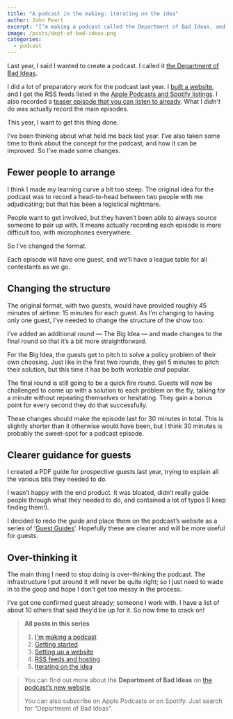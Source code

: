 ```yaml
---
title: "A podcast in the making: iterating on the idea"
author: John Peart
excerpt: "I’m making a podcast called the Department of Bad Ideas, and blogging about how I’m making it. In this post, I’ll talk about some changes I’m making to the plan for my new podcast."
image: /posts/dept-of-bad-ideas.png
categories:
  - podcast
---
```


Last year, I said I wanted to create a podcast. I called it [the Department of Bad Ideas](//badideas.podcast.johnpe.art).

I did a lot of preparatory work for the podcast last year. I [built a website](/2019/02/11/department-of-bad-ideas-hosting-and-website), and I got the RSS feeds listed in the [Apple Podcasts and Spotify listings](/2019/05/27/department-of-bad-ideas-rss-feeds-and-hosting). I also recorded a [teaser episode that you can listen to already](//badideas.podcast.johnpe.art). What I *didn’t* do was actually record the main episodes.

This year, I want to get this thing done.

I’ve been thinking about what held me back last year. I’ve also taken some time to think about the concept for the podcast, and how it can be improved. So I’ve made some changes.

## Fewer people to arrange

I think I made my learning curve a bit too steep. The original idea for the podcast was to record a head-to-head between two people with me adjudicating; but that has been a logistical nightmare.

People want to get involved, but they haven’t been able to always source someone to pair up with. It means actually recording each episode is more difficult too, with microphones everywhere.

So I’ve changed the format.

Each episode will have one guest, and we’ll have a league table for all contestants as we go.

## Changing the structure

The original format, with two guests, would have provided roughly 45 minutes of airtime: 15 minutes for each guest. As I’m changing to having only one guest, I’ve needed to change the structure of the show too.

I’ve added an additional round — The Big Idea — and made changes to the final round so that it’s a bit more straightforward.

For the Big Idea, the guests get to pitch to solve a policy problem of their own choosing. Just like in the first two rounds, they get 5 minutes to pitch their solution, but this time it has be both workable *and* popular.

The final round is still going to be a quick fire round. Guests will now be challenged to come up with a solution to each problem on the fly, talking for a minute without repeating themselves or hesitating. They gain a bonus point for every second they do that successfully.

These changes should make the episode last for 30 minutes in total. This is slightly shorter than it otherwise would have been, but I think 30 minutes is probably the sweet-spot for a podcast episode.

## Clearer guidance for guests

I created a PDF guide for prospective guests last year, trying to explain all the various bits they needed to do.

I wasn’t happy with the end product. It was bloated, didn’t really guide people through what they needed to do, and contained a lot of typos (I keep finding them!).

I decided to redo the guide and place them on the podcast’s website as a series of ‘[Guest Guides](//badideas.podcast.johnpe.art/guest-guides)’. Hopefully these are clearer and will be more useful for guests.

## Over-thinking it

The main thing I need to stop doing is over-thinking the podcast. The infrastructure I put around it will never be quite right; so I just need to wade in to the goop and hope I don’t get too messy in the process.

I’ve got one confirmed guest already; someone I work with. I have a list of about 10 others that said they’d be up for it. So now time to crack on!


> **All posts in this series**
>
> 1. [I'm making a podcast](/2019/01/27/department-of-bad-ideas)
> 2. [Getting started](/2019/02/11/getting-started-department-of-bad-ideas)
> 3. [Setting up a website](/2019/02/11/department-of-bad-ideas-hosting-and-website)
> 4. [RSS feeds and hosting](/2019/05/27/department-of-bad-ideas-rss-feeds-and-hosting)
> 5. [Iterating on the idea](/2020/03/15/department-of-bad-ideas-iterating-on-the-idea)

> You can find out more about the **Department of Bad Ideas** on [the podcast’s new website](//badideas.podcast.johnpe.art).
>
> You can also subscribe on Apple Podcasts or on Spotify. Just search for “Department of Bad Ideas”.
